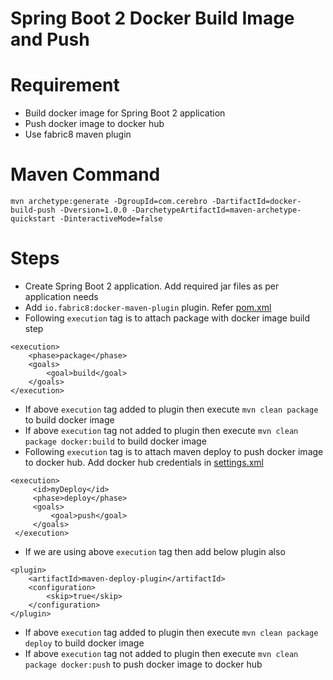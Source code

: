 # Spring Boot 2 Docker Build Image and Push

# Requirement
* Build docker image for Spring Boot 2 application
* Push docker image to docker hub
* Use fabric8 maven plugin

# Maven Command
```
mvn archetype:generate -DgroupId=com.cerebro -DartifactId=docker-build-push -Dversion=1.0.0 -DarchetypeArtifactId=maven-archetype-quickstart -DinteractiveMode=false
```

# Steps
* Create Spring Boot 2 application. Add required jar files as per application needs
* Add `io.fabric8:docker-maven-plugin` plugin. Refer [pom.xml](pom.xml)
* Following `execution` tag is to attach package with docker image build step
```
<execution>
    <phase>package</phase>
    <goals>
        <goal>build</goal>
    </goals>
</execution>
```
* If above `execution` tag added to plugin then execute `mvn clean package` to build docker image
* If above `execution` tag not added to plugin then execute `mvn clean package docker:build` to build docker image
* Following `execution` tag is to attach maven deploy to push docker image to docker hub. Add docker hub credentials in [settings.xml](settings.xml)
```
<execution>
     <id>myDeploy</id>
     <phase>deploy</phase>
     <goals>
         <goal>push</goal>
     </goals>
 </execution>
```
* If we are using above `execution` tag then add below plugin also
```
<plugin>
    <artifactId>maven-deploy-plugin</artifactId>
    <configuration>
        <skip>true</skip>
    </configuration>
</plugin>
```
* If above `execution` tag added to plugin then execute `mvn clean package deploy` to build docker image
* If above `execution` tag not added to plugin then execute `mvn clean package docker:push` to push docker image to docker hub